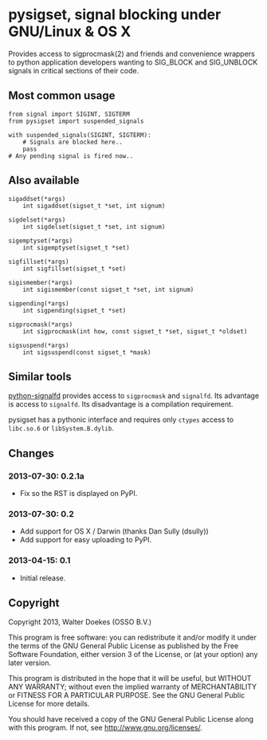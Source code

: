 pysigset, signal blocking under GNU/Linux & OS X
================================================

Provides access to sigprocmask(2) and friends and convenience wrappers
to python application developers wanting to SIG\_BLOCK and SIG\_UNBLOCK
signals in critical sections of their code.


Most common usage
-----------------

    from signal import SIGINT, SIGTERM
    from pysigset import suspended_signals

    with suspended_signals(SIGINT, SIGTERM):
        # Signals are blocked here..
        pass
    # Any pending signal is fired now..


Also available
--------------

    sigaddset(*args)
        int sigaddset(sigset_t *set, int signum)
    
    sigdelset(*args)
        int sigdelset(sigset_t *set, int signum)
    
    sigemptyset(*args)
        int sigemptyset(sigset_t *set)
    
    sigfillset(*args)
        int sigfillset(sigset_t *set)
    
    sigismember(*args)
        int sigismember(const sigset_t *set, int signum)
    
    sigpending(*args)
        int sigpending(sigset_t *set)
    
    sigprocmask(*args)
        int sigprocmask(int how, const sigset_t *set, sigset_t *oldset)
    
    sigsuspend(*args)
        int sigsuspend(const sigset_t *mask)


Similar tools
-------------

[python-signalfd](https://pypi.python.org/pypi/python-signalfd) provides
access to ``sigprocmask`` and ``signalfd``. Its advantage is access to
``signalfd``. Its disadvantage is a compilation requirement.

pysigset has a pythonic interface and requires only ``ctypes`` access to
``libc.so.6`` or ``libSystem.B.dylib``.


Changes
-------

### 2013-07-30: 0.2.1a

 - Fix so the RST is displayed on PyPI.

### 2013-07-30: 0.2

 - Add support for OS X / Darwin
   (thanks Dan Sully (dsully))
 - Add support for easy uploading to PyPI.

### 2013-04-15: 0.1

 - Initial release.


Copyright
---------

Copyright 2013, Walter Doekes (OSSO B.V.) <wjdoekes osso nl>

This program is free software: you can redistribute it and/or modify
it under the terms of the GNU General Public License as published by
the Free Software Foundation, either version 3 of the License, or
(at your option) any later version.

This program is distributed in the hope that it will be useful,
but WITHOUT ANY WARRANTY; without even the implied warranty of
MERCHANTABILITY or FITNESS FOR A PARTICULAR PURPOSE.  See the
GNU General Public License for more details.

You should have received a copy of the GNU General Public License
along with this program.  If not, see <http://www.gnu.org/licenses/>.
